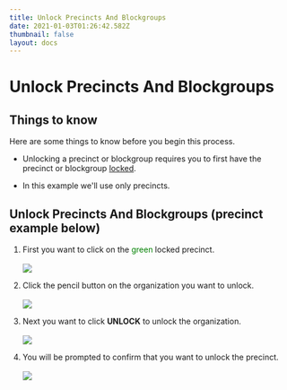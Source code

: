 ```yaml
---
title: Unlock Precincts And Blockgroups
date: 2021-01-03T01:26:42.582Z
thumbnail: false
layout: docs
---
```

# Unlock Precincts And Blockgroups

## Things to know

Here are some things to know before you begin this process.

* Unlocking a precinct or blockgroup requires you to first have the precinct or blockgroup [locked][1].

* In this example we'll use only precincts.

[1]: /Targeting/lock-precincts-and-blockgroups

## Unlock Precincts And Blockgroups (precinct example below)

1. First you want to click on the <span style="color:green">green</span> locked precinct.
<br><br>
![](../../images/targeting-unlock-percblock-step1.jpg)

2. Click the pencil button on the organization you want to unlock.
<br><br>
![](../../images/targeting-unlock-percblock-step2.jpg)

3. Next you want to click **UNLOCK** to unlock the organization.
<br><br>
![](../../images/targeting-unlock-percblock-step3.jpg)

4. You will be prompted to confirm that you want to unlock the precinct.
<br><br>
![](../../images/targeting-unlock-percblock-step4.jpg)